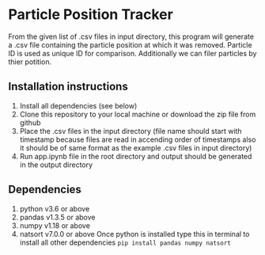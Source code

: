 # Particle Position Tracker
From the given list of .csv files in input directory, this program will generate a .csv file containing the particle position at which it was removed. Particle ID is used as unique ID for comparison. Additionally we can filer particles by thier potition.

## Installation instructions
1. Install all dependencies (see below)
2. Clone this repository to your local machine or download the zip file from github
3. Place the .csv files in the input directory (file name should start with timestamp because files are read in accending order of timestamps also it should be of same format as the example .csv files in input directory)
4. Run app.ipynb file in the root directory and output should be generated in the output directory

## Dependencies
1. python v3.6 or above
2. pandas v1.3.5 or above
3. numpy v1.18 or above
4. natsort v7.0.0 or above
Once python is installed type this in terminal to install all other dependencies `pip install pandas numpy natsort`